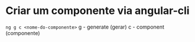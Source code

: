 # Criar um componente via angular-cli
`ng g c <nome-do-componente>`
g - generate (gerar)
c - component (componente)